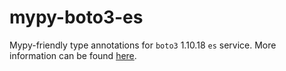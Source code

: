 # mypy-boto3-es

Mypy-friendly type annotations for `boto3` 1.10.18 `es` service.
More information can be found [here](https://github.com/vemel/mypy_boto3).